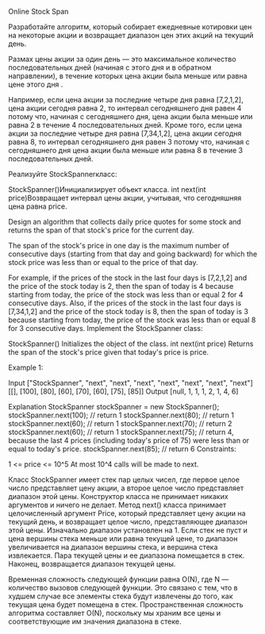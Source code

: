 Online Stock Span
<p>
Разработайте алгоритм, который собирает ежедневные котировки цен на некоторые акции и возвращает диапазон цен этих акций на текущий день.

Размах цены акции за один день — это максимальное количество последовательных дней (начиная с этого дня и в обратном направлении), в течение которых цена акции была меньше или равна цене этого дня .

Например, если цена акции за последние четыре дня равна [7,2,1,2], цена акции сегодня равна 2, то интервал сегодняшнего дня равен 4 потому что, начиная с сегодняшнего дня, цена акции была меньше или равна 2 в течение 4 последовательных дней.
Кроме того, если цена акции за последние четыре дня равна [7,34,1,2],  цена акции сегодня равна 8, то интервал сегодняшнего дня равен 3 потому что, начиная с сегодняшнего дня цена акции была меньше или равна 8 в течение 3 последовательных дней.
</p>
Реализуйте StockSpannerкласс:

StockSpanner()Инициализирует объект класса.
int next(int price)Возвращает интервал цены акции, учитывая, что сегодняшняя цена равна price.

 Design an algorithm that collects daily price quotes for some stock and returns the span of that stock's price for the current day.

The span of the stock's price in one day is the maximum number of consecutive days (starting from that day and going backward) for which the stock price was less than or equal to the price of that day.

For example, if the prices of the stock in the last four days is [7,2,1,2] and the price of the stock today is 2, then the span of today is 4 because starting from today, the price of the stock was less than or equal 2 for 4 consecutive days.
Also, if the prices of the stock in the last four days is [7,34,1,2] and the price of the stock today is 8, then the span of today is 3 because starting from today, the price of the stock was less than or equal 8 for 3 consecutive days.
Implement the StockSpanner class:

StockSpanner() Initializes the object of the class.
int next(int price) Returns the span of the stock's price given that today's price is price.
 

Example 1:

Input
["StockSpanner", "next", "next", "next", "next", "next", "next", "next"]
[[], [100], [80], [60], [70], [60], [75], [85]]
Output
[null, 1, 1, 1, 2, 1, 4, 6]

Explanation
StockSpanner stockSpanner = new StockSpanner();
stockSpanner.next(100); // return 1
stockSpanner.next(80);  // return 1
stockSpanner.next(60);  // return 1
stockSpanner.next(70);  // return 2
stockSpanner.next(60);  // return 1
stockSpanner.next(75);  // return 4, because the last 4 prices (including today's price of 75) were less than or equal to today's price.
stockSpanner.next(85);  // return 6
Constraints:

1 <= price <= 10^5
At most 10^4 calls will be made to next.

Класс StockSpanner имеет стек пар целых чисел, где первое целое число представляет цену акции, а второе целое число представляет диапазон этой цены.
Конструктор класса не принимает никаких аргументов и ничего не делает.
Метод next() класса принимает целочисленный аргумент Price, который представляет цену акции на текущий день, и возвращает целое число, представляющее диапазон этой цены.
Изначально диапазон установлен на 1.
Если стек не пуст и цена вершины стека меньше или равна текущей цене, то диапазон увеличивается на диапазон вершины стека, и вершина стека извлекается.
Пара текущей цены и ее диапазона помещается в стек.
Наконец, возвращается диапазон текущей цены.

Временная сложность следующей функции равна O(N), где N — количество вызовов следующей функции. Это связано с тем, что в худшем случае все элементы стека будут извлечены до того, как текущая цена будет помещена в стек.
Пространственная сложность алгоритма составляет O(N), поскольку мы храним все цены и соответствующие им значения диапазона в стеке.
